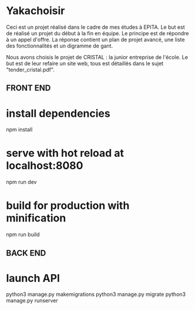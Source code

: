 # Yakachoisir

Ceci est un projet réalisé dans le cadre de mes études à EPITA. Le but est de réalisé un projet du début à la fin en équipe.
Le principe est de répondre à un appel d'offre. La réponse contient un plan de projet avancé, une liste des fonctionnalités 
et un digramme de gant. 

Nous avons choisis le projet de CRISTAL : la junior entreprise de l'école. Le but est de leur refaire un site web, tous est 
détaillés dans le sujet "tender_cristal.pdf".

## FRONT END
# install dependencies
npm install

# serve with hot reload at localhost:8080
npm run dev

# build for production with minification
npm run build

## BACK END

# launch API
python3 manage.py makemigrations
python3 manage.py migrate
python3 manage.py runserver


